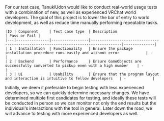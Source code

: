 For our test case, TanukiUdon would like to conduct real-world usage tests with a combination of new, as well as experienced VRChat world developers. 
The goal of this project is to lower the bar of entry to world development, as well as reduce time manually performing repeatable tasks. 


    |ID | Component     | Test case type  | Description                                                                        | Pass or Fail |
    |---|---------------|-----------------|------------------------------------------------------------------------------------|--------------|
    | 1 | Installation  | Functionality   | Ensure the package installation procedure runs easily and without error            | -            | 
    | 2 | Backend       | Performance     | Ensure GameObjects are successfully converted to pickup even with a high number    | -            | 
    | 3 | UI            | Usability       | Ensure that the program layout and interaction is intuitive to fellow developers   | -            | 
   
Initially, we deem it preferable to begin testing with less experienced developers, so we can quickly determine necessary changes. We have determined 
multiple first candidates for testing, and ideally these tests will be conducted in person so we can monitor not only the end results but the individual's
interactions with the tool in general. Later down the road, we will advance to testing with more experienced developers as well.
